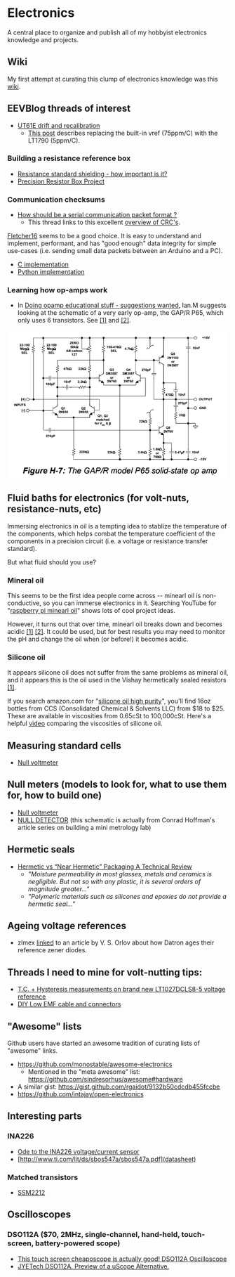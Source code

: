 # Electronics
A central place to organize and publish all of my hobbyist electronics knowledge and projects.

## Wiki

My first attempt at curating this clump of electronics knowledge was this [wiki](https://github.com/pepaslabs/Electronics/wiki).

## EEVBlog threads of interest

- [UT61E drift and recalibration](https://www.eevblog.com/forum/testgear/ut61e-drift-and-recalibration/)
  - [This post](https://www.eevblog.com/forum/testgear/ut61e-drift-and-recalibration/msg345532/#msg345532) describes replacing the built-in vref (75ppm/C) with the LT1790 (5ppm/C).

### Building a resistance reference box

- [Resistance standard shielding - how important is it?](http://www.eevblog.com/forum/metrology/resistance-standard-shielding-how-important-is-it/)
- [Precision Resistor Box Project](http://www.eevblog.com/forum/metrology/precision-resistor-box-project/)

### Communication checksums

- [How should be a serial communication packet format ?](http://www.eevblog.com/forum/microcontrollers/how-should-be-a-serial-communication-packet-format/msg1256957/#msg1256957)
  - This thread links to this excellent [overview of CRC's](https://users.ece.cmu.edu/~koopman/pubs/KoopmanCRCWebinar9May2012.pdf).

[Fletcher16](https://en.wikipedia.org/wiki/Fletcher%27s_checksum) seems to be a good choice.  It is easy to understand and implement, performant, and has "good enough" data integrity for simple use-cases (i.e. sending small data packets between an Arduino and a PC).

- [C implementation](https://en.wikipedia.org/wiki/Fletcher%27s_checksum#Implementation)
- [Python implementation](https://gist.github.com/globby/9337839)

### Learning how op-amps work

- In [Doing opamp educational stuff - suggestions wanted](http://www.eevblog.com/forum/projects/doing-opamp-educational-stuff-suggestions-wanted/msg1270993/#msg1270993), Ian.M suggests looking at the schematic of a very early op-amp, the GAP/R P65, which only uses 6 transistors.  See [[1]](http://www.analog.com/media/en/training-seminars/design-handbooks/Op-Amp-Applications/SectionH.pdf) and [[2]](http://www.philbrickarchive.org/pp65a.htm).

![GAP/R P65](.media/gapr-p65.png)

## Fluid baths for electronics (for volt-nuts, resistance-nuts, etc)

Immersing electronics in oil is a tempting idea to stablize the temperature of the components, which helps combat the temperature coefficient of the components in a precision circuit (i.e. a voltage or resistance transfer standard).

But what fluid should you use?

### Mineral oil

This seems to be the first idea people come across -- minearl oil is non-conductive, so you can immerse electronics in it.  Searching YouTube for "[raspberry pi minearl oil](https://www.youtube.com/results?search_query=raspberry+pi+minearl+oil)" shows lots of cool project ideas.

However, it turns out that over time, minearl oil breaks down and becomes acidic [[1]](http://www.eevblog.com/forum/metrology/ultra-precision-reference-ltz1000/msg410930/#msg410930) [[2]](https://www.eevblog.com/forum/projects/suggestions-for-a-temperature-sensor/msg75547/#msg75547).  It could be used, but for best results you may need to monitor the pH and change the oil when (or before!) it becomes acidic.

### Silicone oil

It appears silicone oil does not suffer from the same problems as mineral oil, and it appears this is the oil used in the Vishay hermetically sealed resistors [[1]](http://www.eevblog.com/forum/metrology/ultra-precision-reference-ltz1000/msg410930/#msg410930).

If you search amazon.com for "[silicone oil high purity](https://www.amazon.com/s/ref=nb_sb_noss?url=search-alias%3Daps&field-keywords=silicone+oil+high+purity&rh=i%3Aaps%2Ck%3Asilicone+oil+high+purity)", you'll find 16oz bottles from CCS (Consolidated Chemical & Solvents LLC) from $18 to $25.  These are available in viscosities from 0.65cSt to 100,000cSt.  Here's a helpful [video](https://www.youtube.com/watch?v=g1c4E1ze0Vo) comparing the viscosities of silicone oil.

## Measuring standard cells

- [Null voltmeter](https://www.eevblog.com/forum/metrology/null-voltmeter/msg1020972/#msg1020972)

## Null meters (models to look for, what to use them for, how to build one)

- [Null voltmeter](https://www.eevblog.com/forum/metrology/null-voltmeter)
- [NULL DETECTOR](http://www.tradeofic.com/Circuit/8273-NULL_DETECTOR.html) (this schematic is actually from Conrad Hoffman's article series on building a mini metrology lab)

## Hermetic seals

- [Hermetic vs “Near Hermetic” Packaging A Technical Review](https://www.tjgreenllc.com/2016/09/21/hermetic-vs-near-hermetic-packaging-a-technical-review/)
  - _"Moisture permeability in most glasses, metals and ceramics is negligible. But not so with any plastic, it is several orders of magnitude greater..."_
  - _"Polymeric materials such as silicones and epoxies do not provide a hermetic seal..."_

## Ageing voltage references

- zlmex [linked](http://www.eevblog.com/forum/metrology/t-c-hysteresis-measurements-on-brand-new-lt1027dcls8-5-voltage-reference/msg981794/#msg981794) to an article by V. S. Orlov about how Datron ages their reference zener diodes.

## Threads I need to mine for volt-nutting tips:

- [T.C. + Hysteresis measurements on brand new LT1027DCLS8-5 voltage reference](http://www.eevblog.com/forum/metrology/t-c-hysteresis-measurements-on-brand-new-lt1027dcls8-5-voltage-reference/)
- [DIY Low EMF cable and connectors](http://www.eevblog.com/forum/metrology/diy-low-emf-cable-and-connectors/)

## "Awesome" lists

Github users have started an awesome tradition of curating lists of "awesome" links.

- https://github.com/monostable/awesome-electronics
  - Mentioned in the "meta awesome" list: https://github.com/sindresorhus/awesome#hardware
- A similar gist: https://gist.github.com/rgaidot/9132b50cdcdb455fccbe
- https://github.com/intajay/open-electronics

## Interesting parts 

### INA226
- [Ode to the INA226 voltage/current sensor](http://www.eevblog.com/forum/projects/ode-to-the-ina226-voltagecurrent-sensor/)
- [http://www.ti.com/lit/ds/sbos547a/sbos547a.pdf](datasheet)

### Matched transistors

- [SSM2212](http://www.analog.com/media/en/technical-documentation/data-sheets/SSM2212.pdf)

## Oscilloscopes

### DSO112A ($70, 2MHz, single-channel, hand-held, touch-screen, battery-powered scope)
- [This touch screen cheaposcope is actually good! DSO112A Oscilloscope](https://www.youtube.com/watch?v=fGU9LoEpQFw)
- [JYETech DSO112A. Preview of a uScope Alternative.](https://www.youtube.com/watch?v=qU9Tm-GqMDI)
